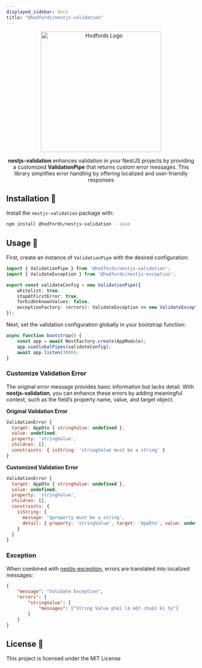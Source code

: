 ```yaml
---
displayed_sidebar: docs
title: "@hodfords/nestjs-validation"
---
```

<p align="center">
  <a href="http://opensource.hodfords.uk" target="blank"><img src="https://opensource.hodfords.uk/img/logo.svg" width="320" alt="Hodfords Logo" /></a>
</p>

<p align="center"> <b>nestjs-validation</b> enhances validation in your NestJS projects by providing a customized <b>ValidationPipe</b> that returns custom error messages. This library simplifies error handling by offering localized and user-friendly responses

## Installation 🤖

Install the `nestjs-validation` package with:

```bash
npm install @hodfords/nestjs-validation --save
```

## Usage 🚀

First, create an instance of `ValidationPipe` with the desired configuration:

```typescript
import { ValidationPipe } from '@hodfords/nestjs-validation';
import { ValidateException } from '@hodfords/nestjs-exception';

export const validateConfig = new ValidationPipe({
    whitelist: true,
    stopAtFirstError: true,
    forbidUnknownValues: false,
    exceptionFactory: (errors): ValidateException => new ValidateException(errors)
});
```

Next, set the validation configuration globally in your bootstrap function:

```typescript
async function bootstrap() {
    const app = await NestFactory.create(AppModule);
    app.useGlobalPipes(validateConfig);
    await app.listen(3000);
}
```

### Customize Validation Error

The original error message provides basic information but lacks detail. With **nestjs-validation**, you can enhance these errors by adding meaningful context, such as the field’s property name, value, and target object.

**Original Validation Error**

```javascript
ValidationError {
  target: AppDto { stringValue: undefined },
  value: undefined,
  property: 'stringValue',
  children: [],
  constraints: { isString: 'stringValue must be a string' }
}
```

**Customized Validation Error**

```javascript
ValidationError {
  target: AppDto { stringValue: undefined },
  value: undefined,
  property: 'stringValue',
  children: [],
  constraints: {
    isString: {
      message: '$property must be a string',
      detail: { property: 'stringValue', target: 'AppDto', value: undefined }
    }
  }
}
```

### Exception

When combined with [nestjs-exception](https://www.npmjs.com/package/@hodfords/nestjs-exception), errors are translated into localized messages:

```json
{
    "message": "Validate Exception",
    "errors": {
        "stringValue": {
            "messages": ["String Value phải là một chuỗi kí tự"]
        }
    }
}
```

## License 📝

This project is licensed under the MIT License
